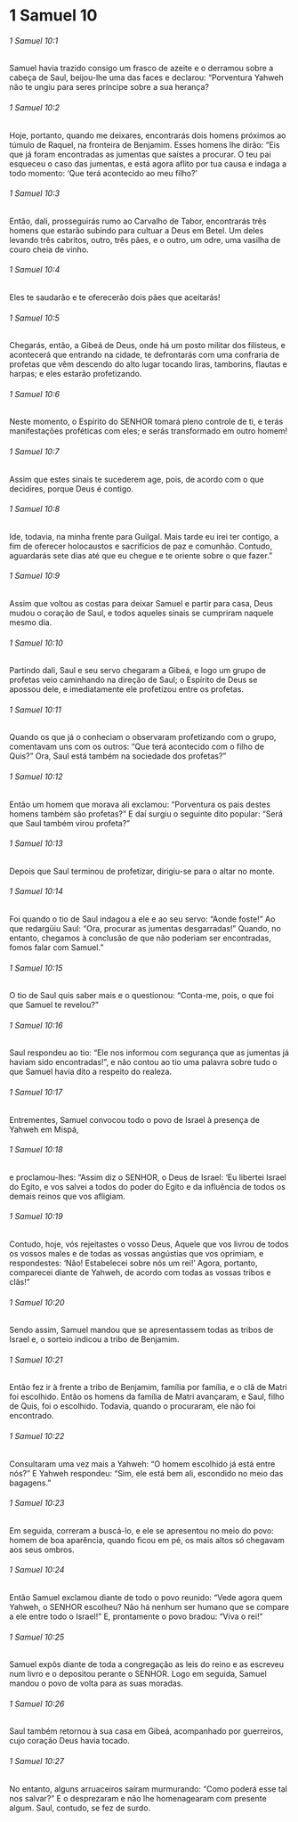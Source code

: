 # 1 Samuel 10

###### 1 Samuel 10:1

Samuel havia trazido consigo um frasco de azeite e o derramou sobre a cabeça de Saul, beijou-lhe uma das faces e declarou: “Porventura Yahweh não te ungiu para seres príncipe sobre a sua herança?

###### 1 Samuel 10:2

Hoje, portanto, quando me deixares, encontrarás dois homens próximos ao túmulo de Raquel, na fronteira de Benjamim. Esses homens lhe dirão: “Eis que já foram encontradas as jumentas que saístes a procurar. O teu pai esqueceu o caso das jumentas, e está agora aflito por tua causa e indaga a todo momento: ‘Que terá acontecido ao meu filho?’

###### 1 Samuel 10:3

Então, dali, prosseguirás rumo ao Carvalho de Tabor, encontrarás três homens que estarão subindo para cultuar a Deus em Betel. Um deles levando três cabritos, outro, três pães, e o outro, um odre, uma vasilha de couro cheia de vinho.

###### 1 Samuel 10:4

Eles te saudarão e te oferecerão dois pães que aceitarás!

###### 1 Samuel 10:5

Chegarás, então, a Gibeá de Deus, onde há um posto militar dos filisteus, e acontecerá que entrando na cidade, te defrontarás com uma confraria de profetas que vêm descendo do alto lugar tocando liras, tamborins, flautas e harpas; e eles estarão profetizando.

###### 1 Samuel 10:6

Neste momento, o Espírito do SENHOR tomará pleno controle de ti, e terás manifestações proféticas com eles; e serás transformado em outro homem!

###### 1 Samuel 10:7

Assim que estes sinais te sucederem age, pois, de acordo com o que decidires, porque Deus é contigo.

###### 1 Samuel 10:8

Ide, todavia, na minha frente para Guilgal. Mais tarde eu irei ter contigo, a fim de oferecer holocaustos e sacrifícios de paz e comunhão. Contudo, aguardarás sete dias até que eu chegue e te oriente sobre o que fazer.”

###### 1 Samuel 10:9

Assim que voltou as costas para deixar Samuel e partir para casa, Deus mudou o coração de Saul, e todos aqueles sinais se cumpriram naquele mesmo dia.

###### 1 Samuel 10:10

Partindo dali, Saul e seu servo chegaram a Gibeá, e logo um grupo de profetas veio caminhando na direção de Saul; o Espírito de Deus se apossou dele, e imediatamente ele profetizou entre os profetas.

###### 1 Samuel 10:11

Quando os que já o conheciam o observaram profetizando com o grupo, comentavam uns com os outros: “Que terá acontecido com o filho de Quis?” Ora, Saul está também na sociedade dos profetas?”

###### 1 Samuel 10:12

Então um homem que morava ali exclamou: “Porventura os pais destes homens também são profetas?” E daí surgiu o seguinte dito popular: “Será que Saul também virou profeta?”

###### 1 Samuel 10:13

Depois que Saul terminou de profetizar, dirigiu-se para o altar no monte.

###### 1 Samuel 10:14

Foi quando o tio de Saul indagou a ele e ao seu servo: “Aonde foste!” Ao que redargüiu Saul: “Ora, procurar as jumentas desgarradas!” Quando, no entanto, chegamos à conclusão de que não poderiam ser encontradas, fomos falar com Samuel.”

###### 1 Samuel 10:15

O tio de Saul quis saber mais e o questionou: “Conta-me, pois, o que foi que Samuel te revelou?”

###### 1 Samuel 10:16

Saul respondeu ao tio: “Ele nos informou com segurança que as jumentas já haviam sido encontradas!”, e não contou ao tio uma palavra sobre tudo o que Samuel havia dito a respeito do realeza.

###### 1 Samuel 10:17

Entrementes, Samuel convocou todo o povo de Israel à presença de Yahweh em Mispá,

###### 1 Samuel 10:18

e proclamou-lhes: “Assim diz o SENHOR, o Deus de Israel: ‘Eu libertei Israel do Egito, e vos salvei a todos do poder do Egito e da influência de todos os demais reinos que vos afligiam.

###### 1 Samuel 10:19

Contudo, hoje, vós rejeitastes o vosso Deus, Aquele que vos livrou de todos os vossos males e de todas as vossas angústias que vos oprimiam, e respondestes: ‘Não! Estabelecei sobre nós um rei!’ Agora, portanto, comparecei diante de Yahweh, de acordo com todas as vossas tribos e clãs!”

###### 1 Samuel 10:20

Sendo assim, Samuel mandou que se apresentassem todas as tribos de Israel e, o sorteio indicou a tribo de Benjamim.

###### 1 Samuel 10:21

Então fez ir à frente a tribo de Benjamim, família por família, e o clã de Matri foi escolhido. Então os homens da família de Matri avançaram, e Saul, filho de Quis, foi o escolhido. Todavia, quando o procuraram, ele não foi encontrado.

###### 1 Samuel 10:22

Consultaram uma vez mais a Yahweh: “O homem escolhido já está entre nós?” E Yahweh respondeu: “Sim, ele está bem ali, escondido no meio das bagagens.”

###### 1 Samuel 10:23

Em seguida, correram a buscá-lo, e ele se apresentou no meio do povo: homem de boa aparência, quando ficou em pé, os mais altos só chegavam aos seus ombros.

###### 1 Samuel 10:24

Então Samuel exclamou diante de todo o povo reunido: “Vede agora quem Yahweh, o SENHOR escolheu? Não há nenhum ser humano que se compare a ele entre todo o Israel!” E, prontamente o povo bradou: “Viva o rei!”

###### 1 Samuel 10:25

Samuel expôs diante de toda a congregação as leis do reino e as escreveu num livro e o depositou perante o SENHOR. Logo em seguida, Samuel mandou o povo de volta para as suas moradas.

###### 1 Samuel 10:26

Saul também retornou à sua casa em Gibeá, acompanhado por guerreiros, cujo coração Deus havia tocado.

###### 1 Samuel 10:27

No entanto, alguns arruaceiros saíram murmurando: “Como poderá esse tal nos salvar?” E o desprezaram e não lhe homenagearam com presente algum. Saul, contudo, se fez de surdo.

